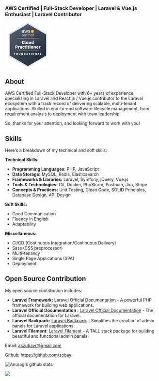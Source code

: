 ### AWS Certified | Full-Stack Developer | Laravel & Vue.js Enthusiast | Laravel Contributor


![AWS Certified Cloud Practitioner](https://raw.githubusercontent.com/zobay/zobay/main/aws.png)

## About
AWS Certified Full-Stack Developer with 6+ years of experience specializing in Laravel and React.js / Vue.js contributor to the Laravel ecosystem with a track record of delivering scalable, multi-tenant applications. Skilled in end-to-end software lifecycle management, from requirement analysis to deployment with team leadership.

So, thanks for your attention, and looking forward to work with you!

## Skills

Here's a breakdown of my technical and soft skills:

**Technical Skills:**

* **Programming Languages:** PHP, JavaScript
* **Data Storage:** MySQL, Redis, Elasticsearch
* **Frameworks & Libraries:** Laravel, Symfony, jQuery, Vue.js
* **Tools & Technologies:** Git, Docker, PhpStorm, Postman, Jira, Stripe
* **Concepts & Practices:** Unit Testing, Clean Code, SOLID Principles, Database Design, API Design

**Soft Skills:**

* Good Communication
* Fluency in English
* Adaptability

**Miscellaneous:**

* CI/CD (Continuous Integration/Continuous Delivery)
* Sass (CSS preprocessor)
* Multi-tenancy
* Single Page Applications (SPA)
* Deployment

## Open Source Contribution

My open source contribution includes:

* **Laravel Framework:** [Laravel Official Documentation](https://laravel.com) - A powerful PHP framework for building web applications.
* **Laravel Official Documentation :** [Laravel Official Documentation](https://laravel.com/docs) - The official documentation for Laravel.
* **Laravel Backpack:** [Laravel Backpack](https://backpackforlaravel.com/) - Simplifies the creation of admin panels for Laravel applications.
* **Laravel Filament:** [Laravel Filament](https://filament.laravel.com/) - A TALL stack package for building beautiful and functional admin panels.




Email: aszubayr@gmail.com

Github: https://github.com/zobay

![Anurag's github stats](https://github-readme-stats.vercel.app/api?username=zobay&count_private=true&show_icons=true&theme=radical)

![](https://komarev.com/ghpvc/?username=zobay&color=brightgreen)
